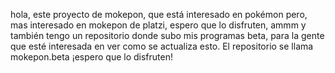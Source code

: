 hola, este proyecto de mokepon, que está interesado en pokémon pero, mas interesado en mokepon de platzi, espero que lo disfruten, ammm y también
tengo un repositorio donde subo mis programas beta, para la gente que esté interesada en ver como se actualiza esto. El repositorio se llama mokepon.beta
¡espero que lo disfruten!
